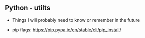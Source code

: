 ## Python - utilts

* Things I will probably need to know or remember in the future 

* pip flags: https://pip.pypa.io/en/stable/cli/pip_install/

